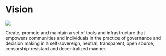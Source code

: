 # Vision

![](https://docs.vocdoni.io/Logotype.svg)

Create, promote and maintain a set of tools and infrastructure that empowers communities and individuals in the practice of governance and decision making in a self-sovereign, neutral, transparent, open source, censorship-resistant and decentralized manner.
